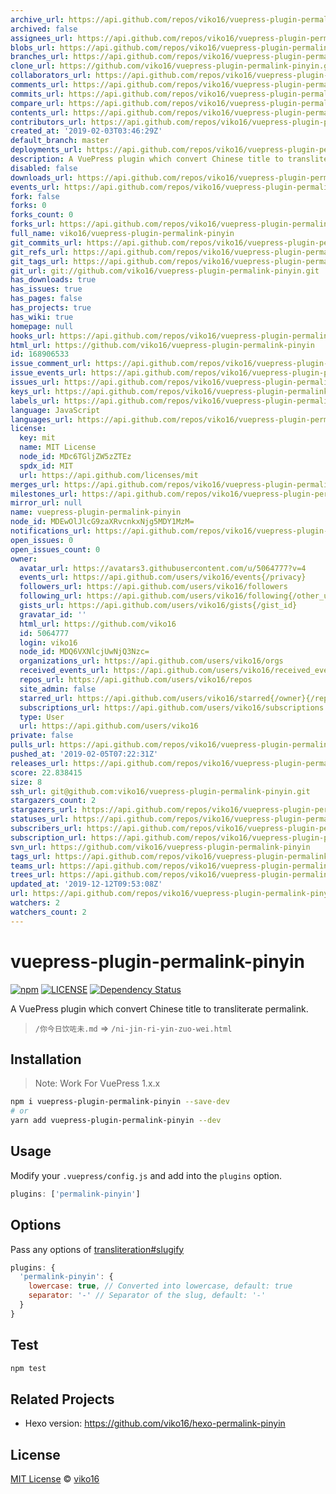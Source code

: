 ```yaml
---
archive_url: https://api.github.com/repos/viko16/vuepress-plugin-permalink-pinyin/{archive_format}{/ref}
archived: false
assignees_url: https://api.github.com/repos/viko16/vuepress-plugin-permalink-pinyin/assignees{/user}
blobs_url: https://api.github.com/repos/viko16/vuepress-plugin-permalink-pinyin/git/blobs{/sha}
branches_url: https://api.github.com/repos/viko16/vuepress-plugin-permalink-pinyin/branches{/branch}
clone_url: https://github.com/viko16/vuepress-plugin-permalink-pinyin.git
collaborators_url: https://api.github.com/repos/viko16/vuepress-plugin-permalink-pinyin/collaborators{/collaborator}
comments_url: https://api.github.com/repos/viko16/vuepress-plugin-permalink-pinyin/comments{/number}
commits_url: https://api.github.com/repos/viko16/vuepress-plugin-permalink-pinyin/commits{/sha}
compare_url: https://api.github.com/repos/viko16/vuepress-plugin-permalink-pinyin/compare/{base}...{head}
contents_url: https://api.github.com/repos/viko16/vuepress-plugin-permalink-pinyin/contents/{+path}
contributors_url: https://api.github.com/repos/viko16/vuepress-plugin-permalink-pinyin/contributors
created_at: '2019-02-03T03:46:29Z'
default_branch: master
deployments_url: https://api.github.com/repos/viko16/vuepress-plugin-permalink-pinyin/deployments
description: A VuePress plugin which convert Chinese title to transliterate permalink.
disabled: false
downloads_url: https://api.github.com/repos/viko16/vuepress-plugin-permalink-pinyin/downloads
events_url: https://api.github.com/repos/viko16/vuepress-plugin-permalink-pinyin/events
fork: false
forks: 0
forks_count: 0
forks_url: https://api.github.com/repos/viko16/vuepress-plugin-permalink-pinyin/forks
full_name: viko16/vuepress-plugin-permalink-pinyin
git_commits_url: https://api.github.com/repos/viko16/vuepress-plugin-permalink-pinyin/git/commits{/sha}
git_refs_url: https://api.github.com/repos/viko16/vuepress-plugin-permalink-pinyin/git/refs{/sha}
git_tags_url: https://api.github.com/repos/viko16/vuepress-plugin-permalink-pinyin/git/tags{/sha}
git_url: git://github.com/viko16/vuepress-plugin-permalink-pinyin.git
has_downloads: true
has_issues: true
has_pages: false
has_projects: true
has_wiki: true
homepage: null
hooks_url: https://api.github.com/repos/viko16/vuepress-plugin-permalink-pinyin/hooks
html_url: https://github.com/viko16/vuepress-plugin-permalink-pinyin
id: 168906533
issue_comment_url: https://api.github.com/repos/viko16/vuepress-plugin-permalink-pinyin/issues/comments{/number}
issue_events_url: https://api.github.com/repos/viko16/vuepress-plugin-permalink-pinyin/issues/events{/number}
issues_url: https://api.github.com/repos/viko16/vuepress-plugin-permalink-pinyin/issues{/number}
keys_url: https://api.github.com/repos/viko16/vuepress-plugin-permalink-pinyin/keys{/key_id}
labels_url: https://api.github.com/repos/viko16/vuepress-plugin-permalink-pinyin/labels{/name}
language: JavaScript
languages_url: https://api.github.com/repos/viko16/vuepress-plugin-permalink-pinyin/languages
license:
  key: mit
  name: MIT License
  node_id: MDc6TGljZW5zZTEz
  spdx_id: MIT
  url: https://api.github.com/licenses/mit
merges_url: https://api.github.com/repos/viko16/vuepress-plugin-permalink-pinyin/merges
milestones_url: https://api.github.com/repos/viko16/vuepress-plugin-permalink-pinyin/milestones{/number}
mirror_url: null
name: vuepress-plugin-permalink-pinyin
node_id: MDEwOlJlcG9zaXRvcnkxNjg5MDY1MzM=
notifications_url: https://api.github.com/repos/viko16/vuepress-plugin-permalink-pinyin/notifications{?since,all,participating}
open_issues: 0
open_issues_count: 0
owner:
  avatar_url: https://avatars3.githubusercontent.com/u/5064777?v=4
  events_url: https://api.github.com/users/viko16/events{/privacy}
  followers_url: https://api.github.com/users/viko16/followers
  following_url: https://api.github.com/users/viko16/following{/other_user}
  gists_url: https://api.github.com/users/viko16/gists{/gist_id}
  gravatar_id: ''
  html_url: https://github.com/viko16
  id: 5064777
  login: viko16
  node_id: MDQ6VXNlcjUwNjQ3Nzc=
  organizations_url: https://api.github.com/users/viko16/orgs
  received_events_url: https://api.github.com/users/viko16/received_events
  repos_url: https://api.github.com/users/viko16/repos
  site_admin: false
  starred_url: https://api.github.com/users/viko16/starred{/owner}{/repo}
  subscriptions_url: https://api.github.com/users/viko16/subscriptions
  type: User
  url: https://api.github.com/users/viko16
private: false
pulls_url: https://api.github.com/repos/viko16/vuepress-plugin-permalink-pinyin/pulls{/number}
pushed_at: '2019-02-05T07:22:31Z'
releases_url: https://api.github.com/repos/viko16/vuepress-plugin-permalink-pinyin/releases{/id}
score: 22.838415
size: 8
ssh_url: git@github.com:viko16/vuepress-plugin-permalink-pinyin.git
stargazers_count: 2
stargazers_url: https://api.github.com/repos/viko16/vuepress-plugin-permalink-pinyin/stargazers
statuses_url: https://api.github.com/repos/viko16/vuepress-plugin-permalink-pinyin/statuses/{sha}
subscribers_url: https://api.github.com/repos/viko16/vuepress-plugin-permalink-pinyin/subscribers
subscription_url: https://api.github.com/repos/viko16/vuepress-plugin-permalink-pinyin/subscription
svn_url: https://github.com/viko16/vuepress-plugin-permalink-pinyin
tags_url: https://api.github.com/repos/viko16/vuepress-plugin-permalink-pinyin/tags
teams_url: https://api.github.com/repos/viko16/vuepress-plugin-permalink-pinyin/teams
trees_url: https://api.github.com/repos/viko16/vuepress-plugin-permalink-pinyin/git/trees{/sha}
updated_at: '2019-12-12T09:53:08Z'
url: https://api.github.com/repos/viko16/vuepress-plugin-permalink-pinyin
watchers: 2
watchers_count: 2
---
```


# vuepress-plugin-permalink-pinyin

[![npm](https://img.shields.io/npm/v/vuepress-plugin-permalink-pinyin.svg)](https://www.npmjs.com/package/vuepress-plugin-permalink-pinyin)
[![LICENSE](https://img.shields.io/npm/l/vuepress-plugin-permalink-pinyin.svg)](https://github.com/viko16/vuepress-plugin-permalink-pinyin/blob/master/LICENSE)
[![Dependency Status](https://david-dm.org/viko16/vuepress-plugin-permalink-pinyin.svg?theme=shields.io)](https://david-dm.org/viko16/vuepress-plugin-permalink-pinyin)


A VuePress plugin which convert Chinese title to transliterate permalink.

> `/你今日饮咗未.md` => `/ni-jin-ri-yin-zuo-wei.html`

## Installation

> Note: Work For VuePress 1.x.x

```bash
npm i vuepress-plugin-permalink-pinyin --save-dev
# or
yarn add vuepress-plugin-permalink-pinyin --dev
```

## Usage

Modify your `.vuepress/config.js` and add into the `plugins` option.

```js
plugins: ['permalink-pinyin']
```

## Options

Pass any options of [transliteration#slugify](https://github.com/dzcpy/transliteration#slugifystr-options)

```js
plugins: {
  'permalink-pinyin': {
    lowercase: true, // Converted into lowercase, default: true
    separator: '-' // Separator of the slug, default: '-'
  }
}
```

## Test

```bash
npm test
```

## Related Projects

- Hexo version: https://github.com/viko16/hexo-permalink-pinyin

## License

[MIT License](https://opensource.org/licenses/MIT) © [viko16](https://github.com/viko16)

